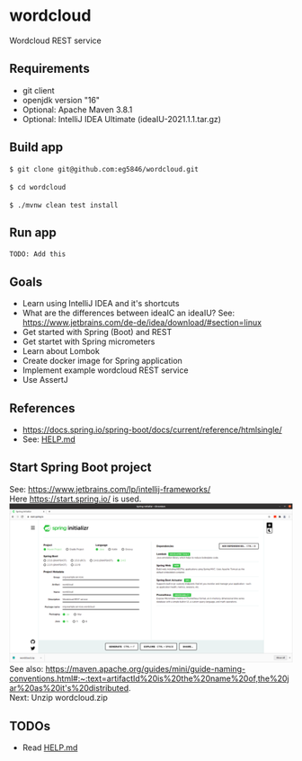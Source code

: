 # wordcloud
Wordcloud REST service

## Requirements
* git client
* openjdk version "16"
* Optional: Apache Maven 3.8.1
* Optional: IntelliJ IDEA Ultimate (ideaIU-2021.1.1.tar.gz)

## Build app
```
$ git clone git@github.com:eg5846/wordcloud.git

$ cd wordcloud

$ ./mvnw clean test install
```

## Run app
```
TODO: Add this
```

## Goals
* Learn using IntelliJ IDEA and it's shortcuts
* What are the differences between ideaIC an ideaIU? See: https://www.jetbrains.com/de-de/idea/download/#section=linux
* Get started with Spring (Boot) and REST
* Get startet with Spring micrometers
* Learn about Lombok
* Create docker image for Spring application
* Implement example wordcloud REST service
* Use AssertJ

## References
* https://docs.spring.io/spring-boot/docs/current/reference/htmlsingle/
* See: [HELP.md](HELP.md)

## Start Spring Boot project
See: https://www.jetbrains.com/lp/intellij-frameworks/  
Here https://start.spring.io/ is used.  
![](contrib/spring_initializr.png)
See also: https://maven.apache.org/guides/mini/guide-naming-conventions.html#:~:text=artifactId%20is%20the%20name%20of,the%20jar%20as%20it's%20distributed.  
Next: Unzip wordcloud.zip

## TODOs
* Read [HELP.md](HELP.md)
